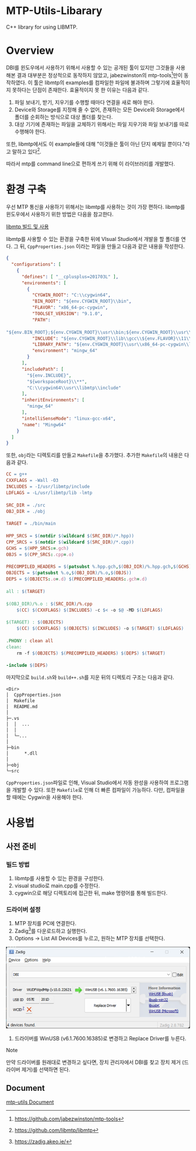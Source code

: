 # MTP-Utils-Libarary
C++ library for using LIBMTP.

# Overview

DBI를 윈도우에서 사용하기 위해서 사용할 수 있는 공개된 툴이 있지만 그것들을 사용해본 결과 대부분은 정상적으로 동작하지 않았고, jabezwinston의 mtp-tools[^1]만이 동작하였다. 이 툴은 libmtp의 examples를 컴파일한 파일에 불과하며 그렇기에 효율적이지 못하다는 단점이 존재한다. 효율적이지 못 한 이유는 다음과 같다.

1. 파일 보내기, 받기, 지우기를 수행할 때마다 연결을 새로 해야 한다.
2. Device와 Storage를 지정해 줄 수 없어, 존재하는 모든 Device와 Storage에서 폴더를 순회하는 방식으로 대상 폴더를 찾는다.
3. 대상 기기에 존재하는 파일을 교체하기 위해서는 파일 지우기와 파일 보내기를 따로 수행해야 한다.

또한, libmtp에서도 이 example들에 대해 "이것들은 툴이 아닌 단지 예제일 뿐이다."라고 말하고 있다[^2]. 

따라서 mtp를 command line으로 편하게 쓰기 위해 이 라이브러리를 개발했다.

# 환경 구축

우선 MTP 통신을 사용하기 위해서는 libmtp를 사용하는 것이 가장 편하다. libmtp를 윈도우에서 사용하기 위한 방법은 다음을 참고한다.

[libmtp 빌드 및 사용](./Build_and_Use_LIBMTP.md)

libmtp를 사용할 수 있는 환경을 구축한 뒤에 VIsual Studio에서 개발을 할 폴더를 연다. 그 뒤, `CppProperties.json` 이라는 파일을 만들고 다음과 같은 내용을 작성한다.

```json
{
  "configurations": [
    {
      "defines": [ "__cplusplus=201703L" ],
      "environments": [
        {
          "CYGWIN_ROOT": "C:\\cygwin64",
          "BIN_ROOT": "${env.CYGWIN_ROOT}\\bin",
          "FLAVOR": "x86_64-pc-cygwin",
          "TOOLSET_VERSION": "9.1.0",
          "PATH": 

"${env.BIN_ROOT};${env.CYGWIN_ROOT}\\usr\\bin;${env.CYGWIN_ROOT}\\usr\\local\\bin;${env.CYGWIN_ROOT}\\${FLAVOR}\\bin;${env.PATH}",
          "INCLUDE": "${env.CYGWIN_ROOT}\\lib\\gcc\\${env.FLAVOR}\\11\\include;${env.CYGWIN_ROOT}\\usr\\include;${env.CYGWIN_ROOT}\\usr\\include\\w32api;${env.CYGWIN_ROOT}\\lib\\gcc\\${env.FLAVOR}\\11\\include\\c++;${env.CYGWIN_ROOT}\\usr\\lib\\gcc\\${env.FLAVOR}\\11\\include\\c++;${env.CYGWIN_ROOT}\\lib\\gcc\\${env.FLAVOR}\\11\\include\\c++\\**;${env.CYGWIN_ROOT}\\usr\\lib\\gcc\\${env.FLAVOR}\\11\\include\\c++\\**",
          "LIBRARY_PATH": "${env.CYGWIN_ROOT}\\usr\\x86_64-pc-cygwin\\lib;${env.CYGWIN_ROOT}\\usr\\lib;${env.CYGWIN_ROOT}\\lib",
          "environment": "mingw_64"
        }
      ],
      "includePath": [
        "${env.INCLUDE}",
        "${workspaceRoot}\\**",
        "C:\\cygwin64\\usr\\libmtp\\include"
      ],
      "inheritEnvironments": [
        "mingw_64"
      ],
      "intelliSenseMode": "linux-gcc-x64",
      "name": "Mingw64"
    }
  ]
}
```

또한, `obj`라는 디렉토리를 만들고 `Makefile`을 추가했다. 추가한 `Makefile`의 내용은 다음과 같다.

```makefile
CC = g++
CXXFLAGS = -Wall -O3
INCLUDES = -I/usr/libmtp/include
LDFLAGS = -L/usr/libmtp/lib -lmtp

SRC_DIR = ./src
OBJ_DIR = ./obj

TARGET = ./bin/main

HPP_SRCS = $(notdir $(wildcard $(SRC_DIR)/*.hpp)) 
CPP_SRCS = $(notdir $(wildcard $(SRC_DIR)/*.cpp))
GCHS = $(HPP_SRCS:=.gch) 
OBJS = $(CPP_SRCS:.cpp=.o)

PRECOMPILED_HEADERS = $(patsubst %.hpp.gch,$(OBJ_DIR)/%.hpp.gch,$(GCHS)) 
OBJECTS = $(patsubst %.o,$(OBJ_DIR)/%.o,$(OBJS)) 
DEPS = $(OBJECTS:.o=.d) $(PRECOMPILED_HEADERS:.gch=.d)

all : $(TARGET)

$(OBJ_DIR)/%.o : $(SRC_DIR)/%.cpp
	$(CC) $(CXXFLAGS) $(INCLUDES) -c $< -o $@ -MD $(LDFLAGS) 

$(TARGET) : $(OBJECTS)
	$(CC) $(CXXFLAGS) $(OBJECTS) $(INCLUDES) -o $(TARGET) $(LDFLAGS)

.PHONY : clean all
clean:
	rm -f $(OBJECTS) $(PRECOMPILED_HEADERS) $(DEPS) $(TARGET)

-include $(DEPS)
```

마지막으로 `build.sh`와 `build++.sh`를 지운 뒤의 디렉토리 구조는 다음과 같다.

```
<Dir>
│  CppProperties.json
│  Makefile
│  README.md
│
├─.vs
│  │  ...
│  │
│  └─...
│
├─bin
│      *.dll
│
├─obj
└─src
```

`CppProperties.json`파일로 인해, Visual Studio에서 자동 완성을 사용하여 프로그램을 개발할 수 있다. 또한 `Makefile`로 인해 더 빠른 컴파일이 가능하다. 다만, 컴파일을 할 때에는 Cygwin을 사용해야 한다.

# 사용법

## 사전 준비

### 빌드 방법

1. libmtp를 사용할 수 있는 환경을 구성한다.
2. visual studio로 main.cpp를 수정한다.
3. cygwin으로 해당 디렉토리에 접근한 뒤, make 명령어를 통해 빌드한다.

### 드라이버 설정

1. MTP 장치를 PC에 연결한다.
2. Zadig[^3]를 다운로드하고 실행한다.
3. Options → List All Devices를 누르고, 원하는 MTP 장치를 선택한다.

![Zadig Usage](./img/Zadig_Usage.png)

1. 드라이버를 WinUSB (v6.1.7600.16385)로 변경하고 Replace Driver를 누른다.

> [!NOTE]
> 만약 드라이버를 원래대로 변경하고 싶다면, 장치 관리자에서 DBI를 찾고 장치 제거 (드라이버 제거)를 선택하면 된다.

## Document

[mtp-utils Document](./MTP_Utils_Document.md)

[^1]: https://github.com/jabezwinston/mtp-tools
[^2]: https://github.com/libmtp/libmtp
[^3]: https://zadig.akeo.ie/